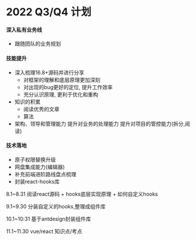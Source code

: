 # 2022 Q3/Q4 计划

#### 深入私有业务线
- 跟随团队的业务规划

#### 技能提升
- 深入梳理16.8+源码并进行分享
    - 对框架的理解和底层原理更加深刻
    - 对出现的bug更好的定位, 提升工作效率
    - 充分认识原理, 更利于优化和重构
- 知识的积累
    - 阅读优秀的文章
    - 算法
- 架构、领导和管理能力
    提升对业务的处理能力
    提升对项目的管控能力(拆分,阅读)

#### 技术落地
- 原子权限替换升级
- 网盘集成能力(编辑器)
- 补充前端进阶路线盘点梳理
- 封装react-hooks库

8.1~8.31
阅读react源码 + hooks底层实现原理 + 如何自定义hooks

9.1~9.30
分装自定义的hooks,整理成组件库

10.1~10:31
基于antdesign封装组件库

11.1~11.30
vue/react 知识点/考点
